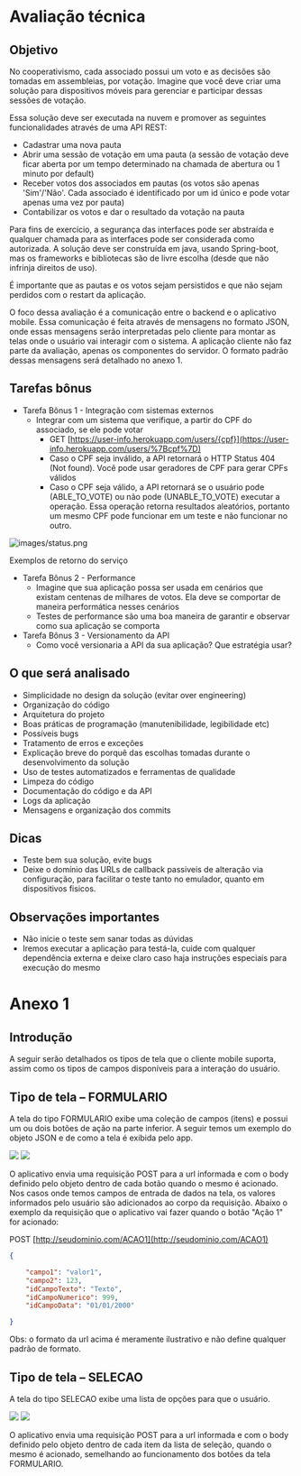 # Avaliação técnica

## Objetivo

No cooperativismo, cada associado possui um voto e as decisões são tomadas em assembleias, por votação. Imagine que você deve criar uma solução para dispositivos móveis para gerenciar e participar dessas sessões de votação.

Essa solução deve ser executada na nuvem e promover as seguintes funcionalidades através de uma API REST:

- Cadastrar uma nova pauta
- Abrir uma sessão de votação em uma pauta (a sessão de votação deve ficar aberta por um tempo determinado na chamada de abertura ou 1 minuto por default)
- Receber votos dos associados em pautas (os votos são apenas &#39;Sim&#39;/&#39;Não&#39;. Cada associado é identificado por um id único e pode votar apenas uma vez por pauta)
- Contabilizar os votos e dar o resultado da votação na pauta

Para fins de exercício, a segurança das interfaces pode ser abstraída e qualquer chamada para as interfaces pode ser considerada como autorizada. A solução deve ser construída em java, usando Spring-boot, mas os frameworks e bibliotecas são de livre escolha (desde que não infrinja direitos de uso).

É importante que as pautas e os votos sejam persistidos e que não sejam perdidos com o restart da aplicação.

O foco dessa avaliação é a comunicação entre o backend e o aplicativo mobile. Essa comunicação é feita através de mensagens no formato JSON, onde essas mensagens serão interpretadas pelo cliente para montar as telas onde o usuário vai interagir com o sistema. A aplicação cliente não faz parte da avaliação, apenas os componentes do servidor. O formato padrão dessas mensagens será detalhado no anexo 1.

## Tarefas bônus

- Tarefa Bônus 1 - Integração com sistemas externos
  - Integrar com um sistema que verifique, a partir do CPF do associado, se ele pode votar
    - GET [https://user-info.herokuapp.com/users/{cpf}](https://user-info.herokuapp.com/users/%7Bcpf%7D)
    - Caso o CPF seja inválido, a API retornará o HTTP Status 404 (Not found). Você pode usar geradores de CPF para gerar CPFs válidos
    - Caso o CPF seja válido, a API retornará se o usuário pode (ABLE\_TO\_VOTE) ou não pode (UNABLE\_TO\_VOTE) executar a operação. Essa operação retorna resultados aleatórios, portanto um mesmo CPF pode funcionar em um teste e não funcionar no outro.

![images/status.png](images/status.png)

Exemplos de retorno do serviço

- Tarefa Bônus 2 - Performance
  - Imagine que sua aplicação possa ser usada em cenários que existam centenas de milhares de votos. Ela deve se comportar de maneira performática nesses cenários
  - Testes de performance são uma boa maneira de garantir e observar como sua aplicação se comporta
- Tarefa Bônus 3 - Versionamento da API
  - Como você versionaria a API da sua aplicação? Que estratégia usar?

## O que será analisado

- Simplicidade no design da solução (evitar over engineering)
- Organização do código
- Arquitetura do projeto
- Boas práticas de programação (manutenibilidade, legibilidade etc)
- Possíveis bugs
- Tratamento de erros e exceções
- Explicação breve do porquê das escolhas tomadas durante o desenvolvimento da solução
- Uso de testes automatizados e ferramentas de qualidade
- Limpeza do código
- Documentação do código e da API
- Logs da aplicação
- Mensagens e organização dos commits

## Dicas

- Teste bem sua solução, evite bugs
- Deixe o domínio das URLs de callback passiveis de alteração via configuração, para facilitar o teste tanto no emulador, quanto em dispositivos fisicos.

## Observações importantes

- Não inicie o teste sem sanar todas as dúvidas
- Iremos executar a aplicação para testá-la, cuide com qualquer dependência externa e deixe claro caso haja instruções especiais para execução do mesmo

# Anexo 1

## Introdução

A seguir serão detalhados os tipos de tela que o cliente mobile suporta, assim como os tipos de campos disponíveis para a interação do usuário.

## Tipo de tela – FORMULARIO

A tela do tipo FORMULARIO exibe uma coleção de campos (itens) e possui um ou dois botões de ação na parte inferior. A seguir temos um exemplo do objeto JSON e de como a tela é exibida pelo app.

![](images/formulario.png) ![](images/formulario_dados.png)

O aplicativo envia uma requisição POST para a url informada e com o body definido pelo objeto dentro de cada botão quando o mesmo é acionado. Nos casos onde temos campos de entrada de dados na tela, os valores informados pelo usuário são adicionados ao corpo da requisição. Abaixo o exemplo da requisição que o aplicativo vai fazer quando o botão "Ação 1" for acionado:

POST [http://seudominio.com/ACAO1](http://seudominio.com/ACAO1)

```json
{

    "campo1": "valor1",
    "campo2": 123,
    "idCampoTexto": "Texto",
    "idCampoNumerico": 999,
    "idCampoData": "01/01/2000"

}
```

Obs: o formato da url acima é meramente ilustrativo e não define qualquer padrão de formato.

## Tipo de tela – SELECAO

A tela do tipo SELECAO exibe uma lista de opções para que o usuário.

![](images/selecao.png) ![](images/selecao_dados.png)

O aplicativo envia uma requisição POST para a url informada e com o body definido pelo objeto dentro de cada item da lista de seleção, quando o mesmo é acionado, semelhando ao funcionamento dos botões da tela FORMULARIO.
